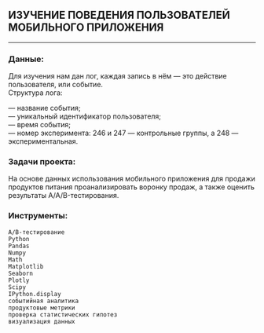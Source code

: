 ## ИЗУЧЕНИЕ ПОВЕДЕНИЯ ПОЛЬЗОВАТЕЛЕЙ МОБИЛЬНОГО ПРИЛОЖЕНИЯ

---

### Данные:
Для изучения нам дан лог, каждая запись в нём — это действие пользователя, или событие.  
Структура лога:

 — название события;  
 — уникальный идентификатор пользователя;  
 — время события;  
 — номер эксперимента: 246 и 247 — контрольные группы, а 248 — экспериментальная.

### Задачи проекта:

На основе данных использования мобильного приложения для продажи продуктов питания проанализировать воронку продаж, а также оценить результаты A/A/B-тестирования.

### Инструменты:

    A/B-тестирование
    Python
    Pandas
    Numpy
    Math
    Matplotlib
    Seaborn
    Plotly
    Scipy
    IPython.display
    событийная аналитика
    продуктовые метрики
    проверка статистических гипотез
    визуализация данных
